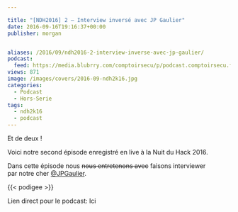 ```yaml
---

title: "[NDH2016] 2 – Interview inversé avec JP Gaulier"
date: 2016-09-16T19:16:37+00:00
publisher: morgan


aliases: /2016/09/ndh2016-2-interview-inverse-avec-jp-gaulier/
podcast:
  feed: https://media.blubrry.com/comptoirsecu/p/podcast.comptoirsecu.fr/CSEC.HS24.2016-07-02.NDH2k16_Jpgaulier.mp3
views: 871
image: /images/covers/2016-09-ndh2k16.jpg
categories:
  - Podcast
  - Hors-Serie
tags:
  - ndh2k16
  - podcast
---
```

Et de deux !

Voici notre second épisode enregistré en live à la Nuit du Hack 2016.

Dans cette épisode nous <del>nous entretenons avec</del> faisons interviewer par notre cher [@JPGaulier](https://twitter.com/jpgaulier).


{{< podigee >}}







Lien direct pour le podcast: Ici

